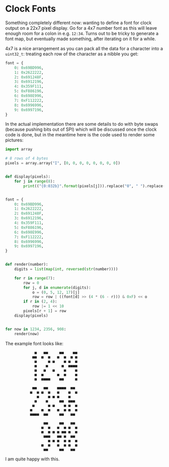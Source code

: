 # Clock Fonts

Something completely different now: wanting to define a font for clock output on a 22x7 pixel display. Go for a 4x7 number font as this will leave enough room for a colon in e.g. `12:34`. Turns out to be tricky to generate a font map, but eventually made something, after iterating on it for a while.

4x7 is a nice arrangement as you can pack all the data for a character into a `uint32_t`: treating each row of the character as a nibble you get:

```python
font = {
    0: 0x69BD996,
    1: 0x2622222,
    2: 0x691248F,
    3: 0x6912196,
    4: 0x359F111,
    5: 0xF886196,
    6: 0x698E996,
    7: 0xF112222,
    8: 0x6996996,
    9: 0x6997196,
}
```

In the actual implementation there are some details to do with byte swaps (because pushing bits out of SPI) which will be discussed once the clock code is done, but in the meantime here is the code used to render some pictures:

```python
import array

# 8 rows of 4 bytes
pixels = array.array("I", [0, 0, 0, 0, 0, 0, 0, 0])


def display(pixels):
    for j in range(8):
        print(("{0:032b}".format(pixels[j])).replace("0", " ").replace("1", "■"))


font = {
    0: 0x69BD996,
    1: 0x2622222,
    2: 0x691248F,
    3: 0x6912196,
    4: 0x359F111,
    5: 0xF886196,
    6: 0x698E996,
    7: 0xF112222,
    8: 0x6996996,
    9: 0x6997196,
}


def render(number):
    digits = list(map(int, reversed(str(number))))

    for r in range(7):
        row = 0
        for j, d in enumerate(digits):
            o = (0, 5, 12, 17)[j]
            row = row | ((font[d] >> (4 * (6 - r))) & 0xF) << o
        if r in (2, 4):
            row |= 1 << 10
        pixels[r + 1] = row
    display(pixels)


for now in 1234, 2356, 908:
    render(now)
```

The example font looks like:

```                                
             ■   ■■     ■■    ■■
            ■■  ■  ■   ■  ■  ■ ■
             ■     ■ ■    ■ ■  ■
             ■    ■      ■  ■■■■
             ■   ■   ■    ■    ■
             ■  ■      ■  ■    ■
             ■  ■■■■    ■■     ■
                                
            ■■   ■■    ■■■■  ■■ 
           ■  ■ ■  ■   ■    ■  ■
              ■    ■ ■ ■    ■   
             ■    ■     ■■  ■■■ 
            ■      ■ ■    ■ ■  ■
           ■    ■  ■   ■  ■ ■  ■
           ■■■■  ■■     ■■   ■■ 
                                
                 ■■     ■■   ■■ 
                ■  ■   ■  ■ ■  ■
                ■  ■ ■ ■ ■■ ■  ■
                 ■■■   ■■ ■  ■■ 
                   ■ ■ ■  ■ ■  ■
                ■  ■   ■  ■ ■  ■
                 ■■     ■■   ■■ 
```

I am quite happy with this.
